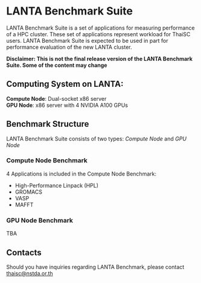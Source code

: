 # LANTA Benchmark Suite

LANTA Benchmark Suite is a set of applications for measuring performance of a HPC cluster. These set of applications represent workload for ThaiSC users. LANTA Benchmark Suite is expected to be used in part for performance evaluation of the new LANTA cluster.

**Disclaimer: This is not the final release version of the LANTA Benchmark Suite. Some of the content may change** 


## Computing System on LANTA:

**Compute Node**: Dual-socket x86 server  
**GPU Node**: x86 server with 4 NVIDIA A100 GPUs


## Benchmark Structure

LANTA Benchmark Suite consists of two types: *Compute Node* and *GPU Node*

### Compute Node Benchmark

4 Applications is included in the Compute Node Benchmark:
- High-Performance Linpack (HPL)
- GROMACS
- VASP
- MAFFT

### GPU Node Benchmark

TBA


## Contacts

Should you have inquiries regarding LANTA Benchmark, please contact [thaisc@nstda.or.th](mailto:thaisc@nstda.or.th)

